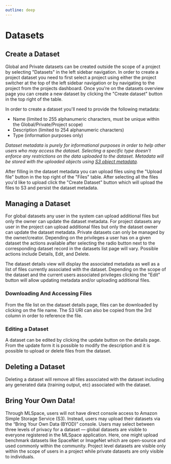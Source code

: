 ```yaml
---
outline: deep
---
```


# Datasets

## Create a Dataset
Global and Private datasets can be created outside the scope of a project by selecting "Datasets"
in the left sidebar navigation. In order to create a project dataset you need to first select a
project using either the project switcher at the top of the left sidebar navigation or by navigating
to the project from the projects dashboard. Once you're on the datasets overview page you can create
a new dataset by clicking the "Create dataset" button in the top right of the table.

In order to create a dataset you'll need to provide the following metadata:

- Name (limited to 255 alphanumeric characters, must be unique within the Global/Private/Project scope)
- Description (limited to 254 alphanumeric characters)
- Type (information purposes only)

_Dataset metadata is purely for informational purposes in order to help other users who may access
the dataset. Selecting a specific type doesn't enforce any restrictions on the data
uploaded to the dataset. Metadata will be stored with the uploaded objects using [S3 object metadata](https://docs.aws.amazon.com/AmazonS3/latest/userguide/UsingMetadata.html#UserMetadata)._

After filling in the dataset metadata you can upload files using the "Upload file" button in the top
right of the "Files" table. After selecting all the files you'd like to upload click the "Create Dataset"
button which will upload the files to S3 and persist the dataset metadata.

## Managing a Dataset
For global datasets any user in the system can upload additional files but only the owner can update
the dataset metadata. For project datasets any user in the project can upload additional files but
only the dataset owner can update the dataset metadata. Private datasets can only be managed by the
owner/creator. Depending on the privileges a user has on a given dataset the actions available after
selecting the radio button next to the corresponding dataset record in the datasets list page will
vary. Possible actions include Details, Edit, and Delete.

The dataset details view will display the associated metadata as well as a list of files currently
associated with the dataset. Depending on the scope of the dataset and the current users associated
privileges clicking the "Edit" button will allow updating metadata and/or uploading additional files.

### Downloading And Accessing Files
From the file list on the dataset details page, files can be downloaded by clicking on the file name.
The S3 URI can also be copied from the 3rd column in order to reference the file.

### Editing a Dataset
A dataset can be edited by clicking the update button on the details page. From the update form
it is possible to modify the description and it is possible to upload or delete
files from the dataset.

## Deleting a Dataset
Deleting a dataset will remove all files associated with the dataset including any generated data
(training output, etc) associated with the dataset.

## Bring Your Own Data!
Through MLSpace, users will not have direct console access to Amazon Simple Storage Service (S3).
Instead, users may upload their datasets via the “Bring Your Own Data (BYOD)” console. Users may
select between three levels of privacy for a dataset — global datasets are visible to everyone
registered in the MLSpace application. Here, one might upload benchmark datasets like SpaceNet or
ImageNet which are open-source and used commonly within the community. Project level datasets are
visible only within the scope of users in a project while private datasets are only visible to individuals.